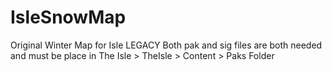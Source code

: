 # IsleSnowMap
Original Winter Map for Isle LEGACY
Both pak and sig files are both needed and must be place in The Isle > TheIsle > Content > Paks Folder

